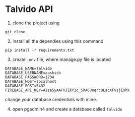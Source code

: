 # Talvido API


1. clone the project using 
```console
git clone
```

2. Install all the dependies using this command
```console
pip install -r requirements.txt
```

3. create ```.env``` file, where manage.py file is located
```
DATABASE_NAME=talvido
DATABASE_USERNAME=aashish
DATABASE_PASSWORD=1234
DATABASE_HOST=localhost
DATABASE_POST=5432
FIREBASE_API_KEY=AIzaSyAAFVJZkY2c_5RXCUoqrcuLacXFvsjEshk
```
change your database credentials with mine.

4. open pgadmin4 and create a database called ```talvido```
